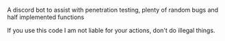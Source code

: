 A discord bot to assist with penetration testing, plenty of random bugs and half implemented functions

If you use this code I am not liable for your actions, don't do illegal things.
